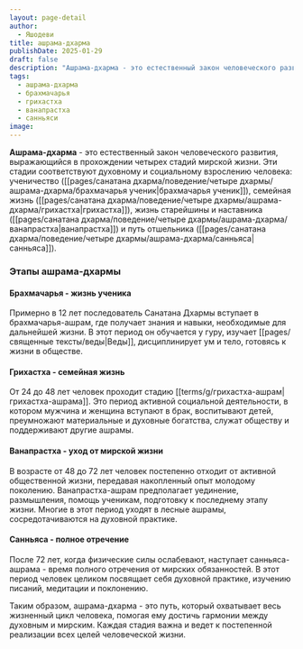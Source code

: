 ```yaml
---
layout: page-detail
author:
  - Яшодеви
title: ашрама-дхарма
publishDate: 2025-01-29
draft: false
description: "Ашрама-дхарма - это естественный закон человеческого развития, выражающийся в прохождении четырех стадий мирской жизни (варна-ашрама). Эти стадии соответствуют духовному и социальному взрослению человека: ученичество (брахмачарья), семейная жизнь (грихастха), жизнь старейшины и наставника (ванапрастха) и путь отшельника (санньяса)."
tags:
  - ашрама-дхарма
  - брахмачарья
  - грихастха
  - ванапрастха
  - санньяси
image:
---
```

**Ашрама-дхарма** - это естественный закон человеческого развития, выражающийся в прохождении четырех стадий мирской жизни. Эти стадии соответствуют духовному и социальному взрослению человека: ученичество ([[pages/санатана дхарма/поведение/четыре дхармы/ашрама-дхарма/брахмачарья ученик|брахмачарья ученик]]), семейная жизнь ([[pages/санатана дхарма/поведение/четыре дхармы/ашрама-дхарма/грихастха|грихастха]]), жизнь старейшины и наставника ([[pages/санатана дхарма/поведение/четыре дхармы/ашрама-дхарма/ванапрастха|ванапрастха]]) и путь отшельника ([[pages/санатана дхарма/поведение/четыре дхармы/ашрама-дхарма/санньяса|санньяса]]).

### Этапы ашрама-дхармы

#### Брахмачарья - жизнь ученика
Примерно в 12 лет последователь Санатана Дхармы вступает в брахмачарья-ашрам, где получает знания и навыки, необходимые для дальнейшей жизни. В этот период он обучается у гуру, изучает [[pages/священные тексты/веды|Веды]], дисциплинирует ум и тело, готовясь к жизни в обществе.

#### Грихастха - семейная жизнь
От 24 до 48 лет человек проходит стадию [[terms/g/грихастха-ашрам|грихастха-ашрама]]. Это период активной социальной деятельности, в котором мужчина и женщина вступают в брак, воспитывают детей, преумножают материальные и духовные богатства, служат обществу и поддерживают другие ашрамы.

#### Ванапрастха - уход от мирской жизни
В возрасте от 48 до 72 лет человек постепенно отходит от активной общественной жизни, передавая накопленный опыт молодому поколению. Ванапрастха-ашрам предполагает уединение, размышления, помощь ученикам, подготовку к последнему этапу жизни. Многие в этот период уходят в лесные ашрамы, сосредотачиваются на духовной практике.

#### Санньяса - полное отречение
После 72 лет, когда физические силы ослабевают, наступает санньяса-ашрама - время полного отречения от мирских обязанностей. В этот период человек целиком посвящает себя духовной практике, изучению писаний, медитации и поклонению.

Таким образом, ашрама-дхарма - это путь, который охватывает весь жизненный цикл человека, помогая ему достичь гармонии между духовным и мирским. Каждая стадия важна и ведет к постепенной реализации всех целей человеческой жизни.